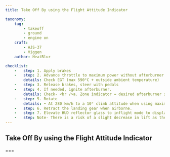 ```yaml
---
title: Take Off By using the Flight Attitude Indicator

taxonomy:
    tag:
        - takeoff
        - ground
        - engine on
    craft:
        - AJS-37
        - Viggen
    author: HeatBlur

checklist:
    -   step: 1. Apply brakes 
    -   step: 2. Advance throttle to maximum power without afterburner. 
        details: Check EGT (max 590°C + outside ambient temperature) 
    -   step: 3. Release brakes, steer with pedals 
    -   step: 4. If needed, ignite afterburner. 
        details: Check- <br />a. Zone indicator = desired afterburner zone. <br />b. Exhaust nozzle indicator = desired zone achieved. <br />c. Pressure ratio (EPR)- <br />-Zone 2 <br />---» < +15°C  > 1.9  <br />---» > +15°C  > 1.8 <br />-Zone 3 =  Maximum power
    -   step: 5. Rotate 
        details: • At 280 km/h to a 10° climb attitude when using maximum power without afterburner <br />• At 250 km/h to a 13° climb attitude when using afterburner 
    -   step: 6. Retract the landing gear when airborne. 
    -   step: 7. Elevate HUD reflector glass to inflight mode to display HUD symbology when at lower angles of attack. 
    -   step: Note- There is a risk of a slight decrease in lift as the flaps retract when retracting the landing gear.
---
```


## Take Off By using the Flight Attitude Indicator

===

